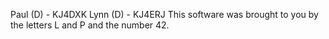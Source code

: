 Paul (D) - KJ4DXK
Lynn (D) - KJ4ERJ
This software was brought to you by the letters L and P and the number 42.
